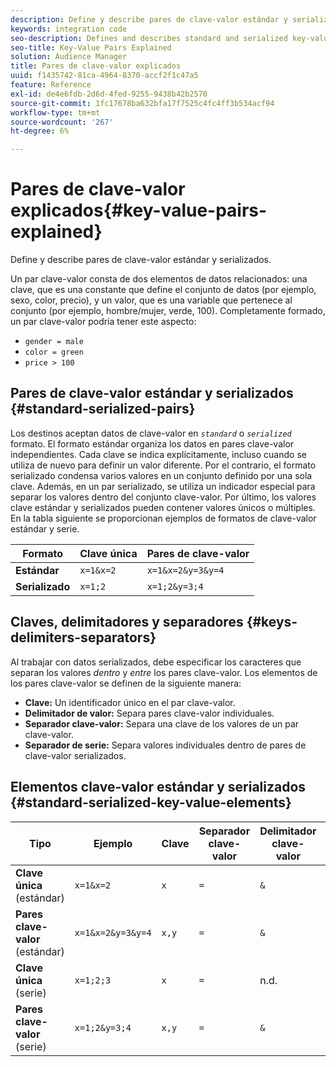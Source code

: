 ```yaml
---
description: Define y describe pares de clave-valor estándar y serializados.
keywords: integration code
seo-description: Defines and describes standard and serialized key-value pairs.
seo-title: Key-Value Pairs Explained
solution: Audience Manager
title: Pares de clave-valor explicados
uuid: f1435742-81ca-4964-8370-accf2f1c47a5
feature: Reference
exl-id: de4e6fdb-2d6d-4fed-9255-9438b42b2570
source-git-commit: 1fc17678ba632bfa17f7525c4fc4ff3b534acf94
workflow-type: tm+mt
source-wordcount: '267'
ht-degree: 6%

---
```


# Pares de clave-valor explicados{#key-value-pairs-explained}

Define y describe pares de clave-valor estándar y serializados.

<!-- 

c_key_value_explained.xml

 -->

Un par clave-valor consta de dos elementos de datos relacionados: una clave, que es una constante que define el conjunto de datos (por ejemplo, sexo, color, precio), y un valor, que es una variable que pertenece al conjunto (por ejemplo, hombre/mujer, verde, 100). Completamente formado, un par clave-valor podría tener este aspecto:

* `gender = male`
* `color = green`
* `price > 100`

## Pares de clave-valor estándar y serializados {#standard-serialized-pairs}

Los destinos aceptan datos de clave-valor en *`standard`* o *`serialized`* formato. El formato estándar organiza los datos en pares clave-valor independientes. Cada clave se indica explícitamente, incluso cuando se utiliza de nuevo para definir un valor diferente. Por el contrario, el formato serializado condensa varios valores en un conjunto definido por una sola clave. Además, en un par serializado, se utiliza un indicador especial para separar los valores dentro del conjunto clave-valor. Por último, los valores clave estándar y serializados pueden contener valores únicos o múltiples. En la tabla siguiente se proporcionan ejemplos de formatos de clave-valor estándar y serie.

| Formato | Clave única | Pares de clave-valor |
|---|---|---|
| **Estándar** | `x=1&x=2` | `x=1&x=2&y=3&y=4` |
| **Serializado** | `x=1;2` | `x=1;2&y=3;4` |



## Claves, delimitadores y separadores {#keys-delimiters-separators}

Al trabajar con datos serializados, debe especificar los caracteres que separan los valores *dentro* y *entre* los pares clave-valor. Los elementos de los pares clave-valor se definen de la siguiente manera:

* **Clave:** Un identificador único en el par clave-valor.
* **Delimitador de valor:** Separa pares clave-valor individuales.
* **Separador clave-valor:** Separa una clave de los valores de un par clave-valor.
* **Separador de serie:** Separa valores individuales dentro de pares de clave-valor serializados.

## Elementos clave-valor estándar y serializados {#standard-serialized-key-value-elements}


| Tipo | Ejemplo | Clave | Separador clave-valor | Delimitador clave-valor | Separador de serie |
|---------|----------|---------|---------|----------|---------|
| **Clave única** (estándar) | `x=1&x=2` | `x` | `=` | `&` | n.d. |
| **Pares clave-valor** (estándar) | `x=1&x=2&y=3&y=4` | `x,y` | `=` | `&` | n.d. |
| **Clave única** (serie) | `x=1;2;3` | `x` | `=` | n.d. | `;` |
| **Pares clave-valor** (serie) | `x=1;2&y=3;4` | `x,y` | `=` | `&` | `;` |
